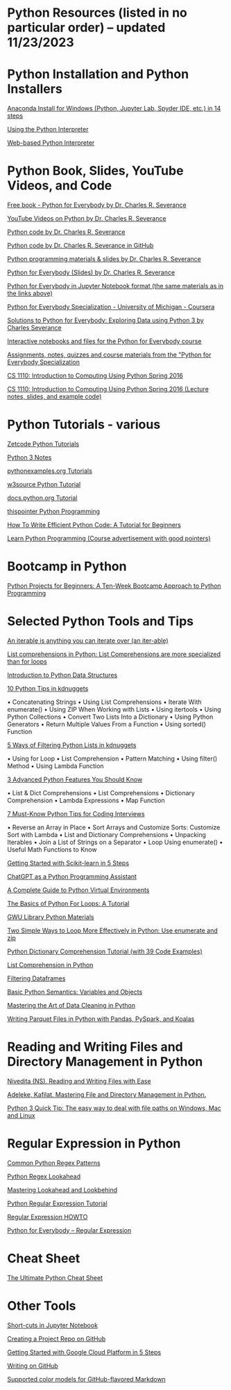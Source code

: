 
# Python Resources (listed in no particular order)  – updated 11/23/2023

# Python Installation and Python Installers

[Anaconda Install for Windows (Python, Jupyter Lab, Spyder IDE, etc.) in 14 steps](https://docs.anaconda.com/free/anaconda/install/windows/)

[Using the Python Interpreter](https://docs.python.org/3/tutorial/interpreter.html#invoking-the-interpreter)

[Web-based Python Interpreter](https://www.pythonmorsels.com/)

# Python Book, Slides, YouTube Videos, and Code

[Free book - Python for Everybody by Dr. Charles R. Severance](https://do1.dr-chuck.com/pythonlearn/EN_us/pythonlearn.pdf)
 
[YouTube Videos on Python by Dr. Charles R. Severance](https://www.youtube.com/watch?v=8DvywoWv6fI)

[Python code by Dr. Charles R. Severance](https://github.com/csev/py4e/tree/master/code)

[Python code by Dr. Charles R. Severance in GitHub](https://github.com/csev/py4e/tree/master/code3)

[Python programming materials & slides by Dr. Charles R. Severance](https://www.py4e.com/lessons)

[Python for Everybody (Slides) by Dr. Charles R. Severance](https://github.com/ceteongvanness/Python-for-Everybody/tree/master/Slide/PDF)
 
[Python for Everybody in Jupyter Notebook format (the same materials as in the links above)](https://eng.libretexts.org/Bookshelves/Computer_Science/Programming_Languages/Python_for_Everybody_(Severance))

[Python for Everybody Specialization - University of Michigan - Coursera](
https://github.com/AmaniAbbas/py4e/tree/master)

[Solutions to Python for Everybody: Exploring Data using Python 3 by Charles Severance](
https://github.com/jmelahman/python-for-everybody-solutions)

[Interactive notebooks and files for the Python for Everybody course](
https://github.com/CodingForEverybody/python-for-everybody/tree/master)

[Assignments, notes, quizzes and course materials from the "Python for Everybody Specialization](
https://github.com/sersavn/coursera-python-for-everybody-specialization)

[CS 1110: Introduction to Computing Using Python Spring 2016](https://www.cs.cornell.edu/courses/cs1110/2016sp/lectures/index.php.html)

[CS 1110: Introduction to Computing Using Python Spring 2016 (Lecture notes, slides, and example code)](https://www.cs.cornell.edu/courses/cs1110/2016sp/lectures/index.php.html) 

# Python Tutorials - various

[Zetcode Python Tutorials](https://zetcode.com/lang/python/)

[Python 3 Notes](https://sites.pitt.edu/~naraehan/python3/)
 
[pythonexamples.org Tutorials](https://pythonexamples.org/)
 
[w3source Python Tutorial](https://www.w3resource.com/python/python-tutorial.php)

[docs.python.org Tutorial](https://docs.python.org/3/tutorial/index.html)
 
[thispointer Python Programming](https://thispointer.com/python-programming/)

[How To Write Efficient Python Code: A Tutorial for Beginners](
https://www.kdnuggets.com/how-to-write-efficient-python-code-a-tutorial-for-beginners)

[Learn Python Programming (Course advertisement with good pointers)](https://www.edureka.co/blog/python-programming-language#PythonFundamentals)

# Bootcamp in Python 
[Python Projects  for Beginners: A Ten-Week Bootcamp Approach to Python Programming](https://github.com/shintwelv/10_weeks_python_bootcamp)

# Selected Python Tools and Tips
[An iterable is anything you can iterate over (an iter-able)](https://www.pythonmorsels.com/iterable/)
 
[List comprehensions in Python: List Comprehensions are more specialized than for loops](https://www.pythonmorsels.com/what-are-list-comprehensions/)

[Introduction to Python Data Structures](https://www.kdnuggets.com/5-steps-getting-started-python-data-structures)
  
[10 Python Tips in kdnuggets](https://www.kdnuggets.com/2020/01/10-python-tips-tricks-learn-today.html#:~:text=List%20comprehensions%20are%20used%20for,to%20iterate%20over%20each%20element)
 
•	Concatenating Strings
•	Using List Comprehensions
•	Iterate With enumerate()
•	Using ZIP When Working with Lists
•	Using itertools
•	Using Python Collections
•	Convert Two Lists Into a Dictionary
•	Using Python Generators
•	Return Multiple Values From a Function
•	Using sorted() Function
 
[5 Ways of Filtering Python Lists in kdnuggets](https://www.kdnuggets.com/2022/11/5-ways-filtering-python-lists.html)
 
•	Using for Loop
•	List Comprehension
•	Pattern Matching
•	Using filter() Method
•	Using Lambda Function 

[3 Advanced Python Features You Should Know](https://www.kdnuggets.com/2020/07/3-advanced-python-features.html)
 
•	List & Dict Comprehensions
•	List Comprehensions
•	Dictionary Comprehension
•	Lambda Expressions
•	Map Function
 
[7 Must-Know Python Tips for Coding Interviews](https://www.kdnuggets.com/2023/03/7-mustknow-python-tips-coding-interviews.html)
 
•	Reverse an Array in Place
•	Sort Arrays and Customize Sorts: Customize Sort with Lambda
•	List and Dictionary Comprehensions
•	Unpacking Iterables
•	Join a List of Strings on a Separator
•	Loop Using enumerate()
•	Useful Math Functions to Know
 
[Getting Started with Scikit-learn in 5 Steps](https://www.kdnuggets.com/5-steps-getting-started-scikit-learn)

[ChatGPT as a Python Programming Assistant](https://www.kdnuggets.com/2023/01/chatgpt-python-programming-assistant.html)
 
[A Complete Guide to Python Virtual Environments](https://www.dataquest.io/blog/a-complete-guide-to-python-virtual-environments/#what-are-python-virtual-environments)

[The Basics of Python For Loops: A Tutorial](https://www.dataquest.io/blog/python-for-loop-tutorial/)

[GWU Library Python Materials](https://kaust-vislab.github.io/python-novice-gapminder/12-for-loops/)
 
[Two Simple Ways to Loop More Effectively in Python: Use enumerate and zip](https://towardsdatascience.com/two-simple-ways-to-loop-more-effectively-in-python-886526008a70)
 
[Python Dictionary Comprehension Tutorial (with 39 Code Examples)](
https://www.dataquest.io/blog/python-dictionary-comprehension-tutorial/)

[List Comprehension in Python](https://www.learndatasci.com/solutions/python-list-comprehension/)

[Filtering Dataframes](https://www.dataquest.io/blog/filtering-pandas-dataframes/)

[Basic Python Semantics: Variables and Objects](https://jakevdp.github.io/WhirlwindTourOfPython/03-semantics-variables.html)
 
[Mastering the Art of Data Cleaning in Python](
http://tdc-www.harvard.edu/Python.pdfhttps://www.kdnuggets.com/mastering-the-art-of-data-cleaning-in-python)
 
[Writing Parquet Files in Python with Pandas, PySpark, and Koalas](https://mungingdata.com/python/writing-parquet-pandas-pyspark-koalas/)

# Reading and Writing Files and Directory Management in Python

[Nivedita (NS). Reading and Writing Files with Ease](https://towardsdev.com/mastering-file-handling-in-python-reading-and-writing-files-with-ease-f9eb9f6a568c)

[Adeleke, Kafilat. Mastering File and Directory Management in Python.](https://python.plainenglish.io/mastering-file-and-directory-management-in-python-52f6e1e3ad8b#:~:text=Mastering%20File%20and%20Directory%20Management%20in%20Python%201,6%20Code%20Snippets%20for%20Common%20File%20Operations%20)

[Python 3 Quick Tip: The easy way to deal with file paths on Windows, Mac and Linux](https://medium.com/@ageitgey/python-3-quick-tip-the-easy-way-to-deal-with-file-paths-on-windows-mac-and-linux-11a072b58d5f)

# Regular Expression in Python

[Common Python Regex Patterns](https://www.dataquest.io/blog/regular-expressions-data-scientists/)
 
[Python Regex Lookahead](https://www.pythontutorial.net/python-regex/python-regex-lookahead/)

[Mastering Lookahead and Lookbehind](https://www.rexegg.com/regex-lookarounds.html)

[Python Regular Expression Tutorial](https://tschwarz.mscs.mu.edu/Classes/PythonB/Modules/RegularExpressions/article.html)

[Regular Expression HOWTO](https://docs.python.org/3/howto/regex.html)

[Python for Everybody – Regular Expression](https://github.com/AmaniAbbas/py4e/blob/master/Course-3/Quizzes/quiz_chapter11.md)
 
# Cheat Sheet
[The Ultimate Python Cheat Sheet](https://blog.finxter.com/wp-content/uploads/2020/07/Finxter_WorldsMostDensePythonCheatSheet.pdf)

# Other Tools

[Short-cuts in Jupyter Notebook](https://medium.com/@ashwin3005/shortcuts-in-jupyter-notebook-fc0543e72512)

[Creating a Project Repo on GitHub](https://docs.python-guide.org/shipping/publishing/)

[Getting Started with Google Cloud Platform in 5 Steps](https://www.kdnuggets.com/5-steps-google-cloud-platform)

[Writing on GitHub](https://docs.github.com/en/get-started/writing-on-github)

[Supported color models for GitHub-flavored Markdown](https://docs.github.com/en/get-started/writing-on-github/getting-started-with-writing-and-formatting-on-github/basic-writing-and-formatting-syntax)